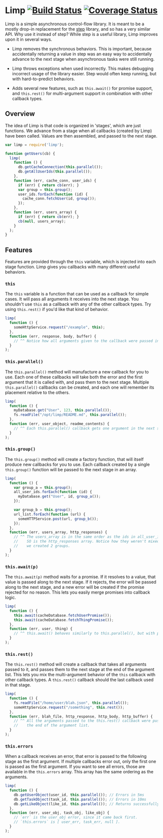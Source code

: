 # Limp [![Build Status](https://travis-ci.org/raydog/limp.svg?branch=master)](https://travis-ci.org/raydog/limp) [![Coverage Status](https://coveralls.io/repos/github/raydog/limp/badge.svg?branch=master)](https://coveralls.io/github/raydog/limp?branch=master)

Limp is a simple asynchronous control-flow library. It is meant to be a mostly drop-in replacement for the [step](https://github.com/creationix/step) library, and so has a very similar API. Why use it instead of step? While step is a useful library, Limp improves upon it in several ways.

- Limp removes the synchronous behaviors. This is important, because accidentally returning a value in step was an easy way to accidentally advance to the next stage when asynchronous tasks were still running.

- Limp throws exceptions when used incorrectly. This makes debugging incorrect usage of the library easier. Step would often keep running, but with hard-to-predict behaviors.

- Adds several new features, such as `this.await()` for promise support, and `this.rest()` for multi-argument support in combination with other callback types.

## Overview

The idea of Limp is that code is organized in 'stages', which are just functions. We advance from a stage when all callbacks (created by Limp) have been called. Values are then assembled, and passed to the next stage.

```javascript
var limp = require('limp');

function getUsers(cb) {
  limp(
    function () {
      db.getCacheConnection(this.parallel());
      db.getAllUserIds(this.parallel());
    },
    function (err, cache_conn, user_ids) {
      if (err) { return cb(err); }
      var group = this.group();
      user_ids.forEach(function (id) {
        cache_conn.fetchUser(id, group());
      });
    },
    function (err, users_array) {
      if (err) { return cb(err); }
      cb(null, users_array);
    }
  );
}
```

## Features

Features are provided through the `this` variable, which is injected into each stage function. Limp gives you callbacks with many different useful behaviors.

### `this`

The `this` variable is a function that can be used as a callback for simple cases. It will pass all arguments it receives into the next stage. You shouldn't use `this` as a callback with any of the other callback types. Try using `this.rest()` if you'd like that kind of behavior.

```javascript
limp(
  function () {
    someHttpService.request("/example", this);
  },
  function (err, response, body, buffer) {
    // ^^ Notice how all arguments given to the callback were passed into this stage.
  }
);
```

### `this.parallel()`

The `this.parallel()` method will manufacture a new callback for you to use. Each one of these callbacks will take both the error and the first argument that it is called with, and pass them to the next stage. Multiple `this.parallel()` callbacks can be created, and each one will remember its placement relative to the others.

```javascript
limp(
  function () {
    myDatabase.get("User", 123, this.parallel());
    fs.readFile("/opt/limp/README.md", this.parallel());
  },
  function (err, user_object, readme_contents) {
    // ^^ Each this.parallel() callback gets one argument in the next stage.
  }
);
```

### `this.group()`

The `this.group()` method will create a factory function, that will itself produce new callbacks for you to use. Each callback created by a single `this.group()` function will be passed to the next stage in an array.

```javascript
limp(
  function () {
    var group_a = this.group();
    all_user_ids.forEach(function (id) {
      myDatabase.get("User", id, group_a());
    });

    var group_b = this.group();
    url_list.forEach(function (url) {
      someHTTPService.post(url, group_b());
    });
  },
  function (err, users_array, http_responses) {
    // ^^ The users_array is in the same order as the ids in all_user_ids.
    //    SO is the http_responses array. Notice how they weren't mixed, because
    //    we created 2 groups.
  }
);
```

### `this.await(p)`

The `this.await(p)` method waits for a promise. If it resolves to a value, that value is passed along to the next stage. If it rejects, the error will be passed along to the next stage, and a new error will be created if the promise rejected for no reason. This lets you easily merge promises into callback logic.

```javascript
limp(
  function () {
    this.await(cacheDatabase.fetchUserPromise());
    this.await(cacheDatabase.fetchThingPromise());
  },
  function (err, user, thing) {
    // ^^ this.await() behaves similarly to this.parallel(), but with promises.
  }
);
```

### `this.rest()`

The `this.rest()` method will create a callback that takes all arguments passed to it, and passes them to the next stage at the end of the argument list. This lets you mix the multi-argument behavior of the `this` callback with other callback types. A `this.rest()` callback should the last callback used in that stage.

```javascript
limp(
  function () {
    fs.readFile("/home/user/blah.json", this.parallel());
    someHttpService.request("/something", this.rest());
  },
  function (err, blah_file, http_response, http_body, http_buffer) {
    // ^^ All the arguments passed to the this.rest() callback were pushed to
    //    the end of the argument list.
  }
);
```

### `this.errors`

When a callback receives an error, that error is passed to the following stage as the first argument. If multiple callbacks error out, only the first one is passed as the first argument. If you want to see all errors, those are available in the `this.errors` array. This array has the same ordering as the arguments.

```javascript
limp(
  function () {
    db.getUserObject(user_id, this.parallel()); // Errors in 5ms
    db.getTaskObject(task_id, this.parallel()); // Errors in 10ms
    db.getLikeObject(like_id, this.parallel()); // Returns successfully
  },
  function (err, user_obj, task_obj, like_obj) {
    // `err` is the user_obj error, since it came back first.
    // `this.errors` is [ user_err, task_err, null ].
  }
);
```
